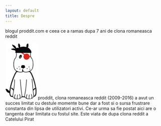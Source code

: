 ```yaml
---
layout: default
title: Despre
---
```


blogul proddit.com e ceea ce a ramas dupa 7 ani de clona romaneasca reddit

<img src="/images/pdogabout.png" class="right" />
proddit, clona romaneasca reddit (2009-2016) a avut un succes limitat cu destule momente bune dar a fost si o sursa frustrare constanta din lipsa de utilizatori activi. Ce-ar urma sa fie postat aici are o tangenta doar limitata cu fostul site. Este viata de dupa clona reddit a Catelului Pirat
